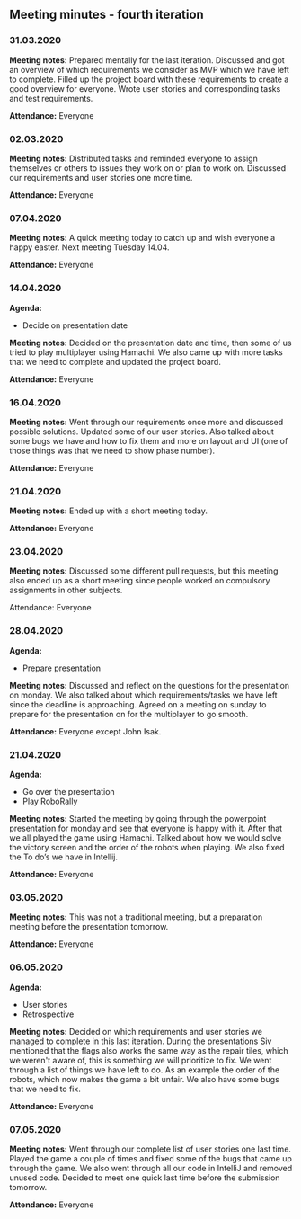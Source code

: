 ## Meeting minutes - fourth iteration

### 31.03.2020
**Meeting notes:**
Prepared mentally for the last iteration. Discussed and got an overview of which requirements we consider as MVP which we have left to complete. Filled up the project board with these requirements to create a good overview for everyone. Wrote user stories and corresponding tasks and test requirements. 

**Attendance:** Everyone

### 02.03.2020
**Meeting notes:** Distributed tasks and reminded everyone to assign themselves or others to issues they work on or plan to work on. Discussed our requirements and user stories one more time. 

**Attendance:** Everyone

### 07.04.2020
**Meeting notes:** A quick meeting today to catch up and wish everyone a happy easter. Next meeting Tuesday 14.04.

**Attendance:** Everyone 

### 14.04.2020
**Agenda:** 
* Decide on presentation date

**Meeting notes:**
Decided on the presentation date and time, then some of us tried to play multiplayer using Hamachi. We also came up with more tasks that we need to complete and updated the project board. 

**Attendance:** Everyone 

### 16.04.2020
**Meeting notes:**
Went through our requirements once more and discussed possible solutions. Updated some of our user stories. Also talked about some bugs we have and how to fix them and more on layout and UI (one of those things was that we need to show phase number). 

**Attendance:** Everyone 

### 21.04.2020
**Meeting notes:** Ended up with a short meeting today.

**Attendance:** Everyone

### 23.04.2020
**Meeting notes:**
Discussed some different pull requests, but this meeting also ended up as a short meeting since people worked on compulsory assignments in other subjects.

Attendance: Everyone

### 28.04.2020
**Agenda:**
* Prepare presentation

**Meeting notes:**
Discussed and reflect on the questions for the presentation on monday. We also talked about which requirements/tasks we have left since the deadline is approaching. Agreed on a meeting on sunday to prepare for the presentation on for the multiplayer to go smooth. 

**Attendance:** Everyone except John Isak.

### 21.04.2020
**Agenda:**
* Go over the presentation
* Play RoboRally

**Meeting notes:** 
Started the meeting by going through the powerpoint presentation for monday and see that everyone is happy with it. After that we all played the game using Hamachi. Talked about how we would solve the victory screen and the order of the robots when playing. We also fixed the To do’s we have in Intellij.

**Attendance:** Everyone 

### 03.05.2020
**Meeting notes:**
This was not a traditional meeting, but a preparation meeting before the presentation tomorrow. 

**Attendance:** Everyone

### 06.05.2020
**Agenda:**
* User stories
* Retrospective

**Meeting notes:**
Decided on which requirements and user stories we managed to complete in this last iteration. During the presentations Siv mentioned that the flags also works the same way as the repair tiles, which we weren't aware of, this is something we will prioritize to fix. We went through a list of things we have left to do. As an example the order of the robots, which now makes the game a bit unfair. We also have some bugs that we need to fix.

**Attendance:** Everyone 

### 07.05.2020

**Meeting notes:**
Went through our complete list of user stories one last time. Played the game a couple of times and fixed some of the bugs that came up through the game. We also went through all our code in IntelliJ and removed unused code. Decided to meet one quick last time before the submission tomorrow.

**Attendance:** Everyone
